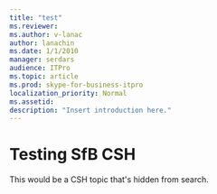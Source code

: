 ```yaml
---
title: "test"
ms.reviewer: 
ms.author: v-lanac
author: lanachin
ms.date: 1/1/2010
manager: serdars
audience: ITPro
ms.topic: article
ms.prod: skype-for-business-itpro
localization_priority: Normal
ms.assetid: 
description: "Insert introduction here."
---
```


# Testing SfB CSH

This would be a CSH topic that's hidden from search.


